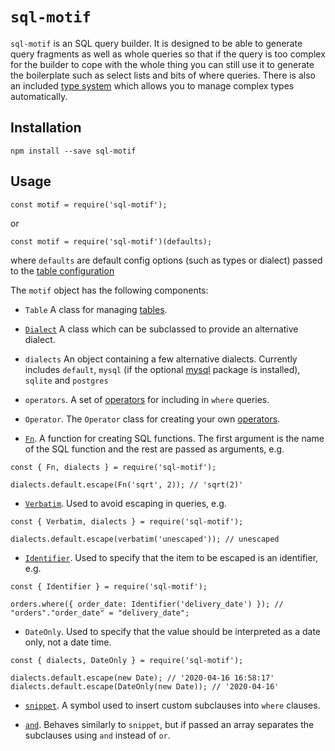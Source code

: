 # `sql-motif`

`sql-motif` is an SQL query builder. It is designed to be able to generate query fragments as well as whole queries so that if the query is too complex for the builder to
cope with the whole thing you can still use it to generate the boilerplate such as select lists and bits of where queries. There is also an included [type system](./types.md)
which allows you to manage complex types automatically.

## Installation

```
npm install --save sql-motif
```

## Usage

```
const motif = require('sql-motif');
```

or

```
const motif = require('sql-motif')(defaults);
```

where `defaults` are default config options (such as types or dialect) passed to the [table configuration](./table.md)

The `motif` object has the following components:

* `Table` A class for managing [tables](./table.md).

* [`Dialect`](./dialect) A class which can be subclassed to provide an alternative dialect.

* `dialects` An object containing a few alternative dialects. Currently includes `default`, `mysql` (if the optional [mysql](https://www.npmjs.com/package/mysql)
package is installed), `sqlite` and `postgres`

* `operators`. A set of [operators](./operators.md) for including in `where` queries.

* `Operator`. The `Operator` class for creating your own [operators](./operators.md).

* [`Fn`](./function). A function for creating SQL functions. The first argument is the name of the SQL function and the rest are passed as arguments, e.g.

```
const { Fn, dialects } = require('sql-motif');

dialects.default.escape(Fn('sqrt', 2)); // 'sqrt(2)'
```

* [`Verbatim`](./verbatim). Used to avoid escaping in queries, e.g.

```
const { Verbatim, dialects } = require('sql-motif');

dialects.default.escape(verbatim('unescaped')); // unescaped
```
* [`Identifier`](./identifier). Used to specify that the item to be escaped is an identifier, e.g.

```
const { Identifier } = require('sql-motif');

orders.where({ order_date: Identifier('delivery_date') }); // "orders"."order_date" = "delivery_date";
```

* `DateOnly`. Used to specify that the value should be interpreted as a date only, not a date time.

```
const { dialects, DateOnly } = require('sql-motif');

dialects.default.escape(new Date); // '2020-04-16 16:58:17'
dialects.default.escape(DateOnly(new Date)); // '2020-04-16'
```

* [`snippet`](./snippet). A symbol used to insert custom subclauses into `where` clauses.

* [`and`](./snippet). Behaves similarly to `snippet`, but if passed an array separates the subclauses using `and` instead of `or`.

